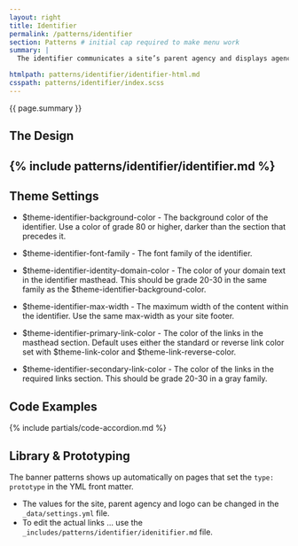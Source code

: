```yaml
---
layout: right
title: Identifier
permalink: /patterns/identifier
section: Patterns # initial cap required to make menu work
summary: |
  The identifier communicates a site’s parent agency and displays agency links required by federal laws and policies.

htmlpath: patterns/identifier/identifier-html.md
csspath: patterns/identifier/index.scss
---
```

{{ page.summary }}

## The Design
{% include patterns/identifier/identifier.md %}
---

## Theme Settings
- $theme-identifier-background-color - The background color of the identifier. Use a color of grade 80 or higher, darker than the section that precedes it.

- $theme-identifier-font-family - The font family of the identifier.

- $theme-identifier-identity-domain-color - The color of your domain text in the identifier masthead. This should be grade 20-30 in the same family as the $theme-identifier-background-color.

- $theme-identifier-max-width - The maximum width of the content within the identifier. Use the same max-width as your site footer.

- $theme-identifier-primary-link-color - The color of the links in the masthead section. Default uses either the standard or reverse link color set with $theme-link-color and $theme-link-reverse-color.

- $theme-identifier-secondary-link-color - The color of the links in the required links section. This should be grade 20-30 in a gray family.

## Code Examples
{% include partials/code-accordion.md %}

## Library & Prototyping
The banner patterns shows up automatically on pages that set the `type: prototype` in the YML front matter.
- The values for the site, parent agency and logo can be changed in the `_data/settings.yml` file.
- To edit the actual links ... use the `_includes/patterns/identifier/idenitifier.md` file.
